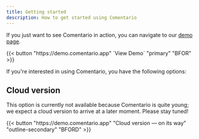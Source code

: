 ```yaml
---
title: Getting started
description: How to get started using Comentario
---
```


If you just want to see Comentario in action, you can navigate to our [demo page](https://demo.comentario.app).

<p>
{{< button "https://demo.comentario.app" `View Demo<i class="fas fa-external-link ms-2"></i>` "primary" "BFOR" >}}
</p>

If you're interested in using Comentario, you have the following options:

## Cloud version

This option is currently not available because Comentario is quite young; we expect a cloud version to arrive at a later moment. Please stay tuned!

<p>
{{< button "https://demo.comentario.app" "Cloud version — on its way" "outline-secondary" "BFORD" >}}
</p>

